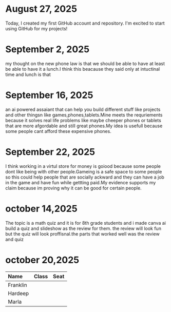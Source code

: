 # August 27, 2025
Today, I created my first GitHub account and repository. I'm excited to start using GitHub for my projects!

# September 2, 2025
my thought on the new phone law is that we should be able to have at least be able to have it a lunch.I think this beacause they said only at intuctinal time and lunch is that

# September 16, 2025
an ai powered assaiant that can help you build different stuff like projects and other thingsn like games,phones,tablets.Mine meets the requriements because it solves real life problems like maybe cheeper phones or tablets that are more afgordable and still great phones.My idea is usefull because some people cant afford these expensive phones.

# September 22, 2025
I think working in a virtul store for money is goiood because some people dont like being with other people.Gameing is a safe space to some people so this could help people that are socially ackward and they can have a job in the game and have fun while gettting paid.My evidence supports my claim because im proving why it can be good for certain people.
# october 14,2025
The topic is a math quiz and it is for 8th grade students and i made canva ai build a quiz and slideshow as the review for them. the review will look fun but the quiz will look proffisnal.the parts that worked well was the review and quiz
# october 20,2025 
| Name     | Class | Seat |
| :------- | :---- | :--- |
| Franklin |       |      |
| Hardeep  |       |      |
| Marla    |       |      |
